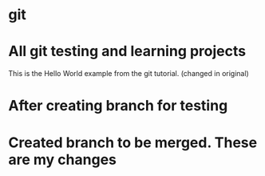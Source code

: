 # git
# All git testing  and learning projects
This is the Hello World example from the git tutorial.
(changed in original)
# After creating branch for testing
# Created branch to be merged. These are my changes
